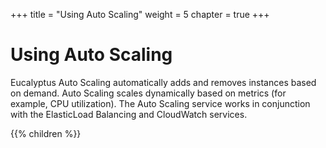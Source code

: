 +++
title = "Using Auto Scaling"
weight = 5
chapter = true
+++


# Using Auto Scaling
Eucalyptus Auto Scaling automatically adds and removes instances based on demand. Auto Scaling scales dynamically based on metrics (for example, CPU utilization). The Auto Scaling service works in conjunction with the ElasticLoad Balancing and CloudWatch services.

{{% children %}}

